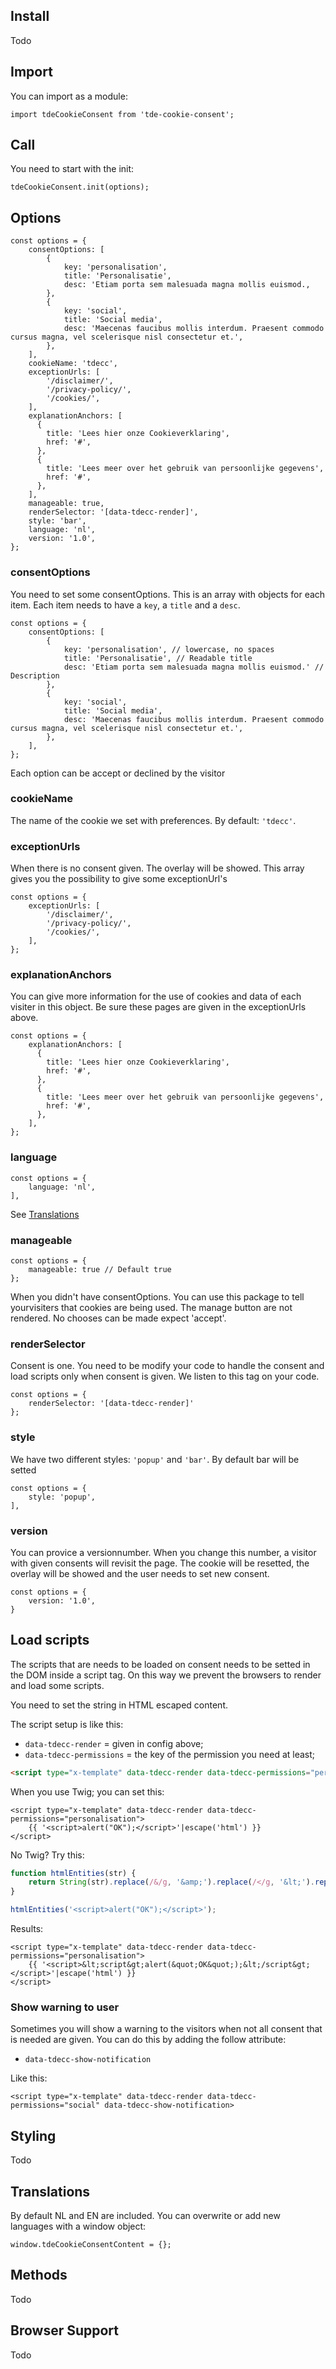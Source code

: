## Install
Todo

## Import
You can import as a module:

```es6
import tdeCookieConsent from 'tde-cookie-consent';
```

## Call

You need to start with the init:

```es6
tdeCookieConsent.init(options);
```

## Options
```es6
const options = {
    consentOptions: [
        {
            key: 'personalisation',
            title: 'Personalisatie',
            desc: 'Etiam porta sem malesuada magna mollis euismod.,
        },
        {
            key: 'social',
            title: 'Social media',
            desc: 'Maecenas faucibus mollis interdum. Praesent commodo cursus magna, vel scelerisque nisl consectetur et.',
        },
    ],
    cookieName: 'tdecc',
    exceptionUrls: [
        '/disclaimer/',
        '/privacy-policy/',
        '/cookies/',
    ],
    explanationAnchors: [
      {
        title: 'Lees hier onze Cookieverklaring',
        href: '#',
      },
      {
        title: 'Lees meer over het gebruik van persoonlijke gegevens',
        href: '#',
      },
    ],
    manageable: true,
    renderSelector: '[data-tdecc-render]',
    style: 'bar',
    language: 'nl',
    version: '1.0',
};
```

### consentOptions
You need to set some consentOptions. This is an array with objects for each item.
Each item needs to have a `key`, a `title` and a `desc`.
```es6
const options = {
    consentOptions: [
        {
            key: 'personalisation', // lowercase, no spaces
            title: 'Personalisatie', // Readable title
            desc: 'Etiam porta sem malesuada magna mollis euismod.' // Description
        },
        {
            key: 'social',
            title: 'Social media',
            desc: 'Maecenas faucibus mollis interdum. Praesent commodo cursus magna, vel scelerisque nisl consectetur et.',
        },
    ],
};
```
Each option can be accept or declined by the visitor


### cookieName
The name of the cookie we set with preferences. By default: `'tdecc'`.

### exceptionUrls
When there is no consent given. The overlay will be showed. This array gives you the possibility to give some exceptionUrl's
```es6
const options = {
    exceptionUrls: [
        '/disclaimer/',
        '/privacy-policy/',
        '/cookies/',
    ],
};
```

### explanationAnchors
You can give more information for the use of cookies and data of each visiter in this object.
Be sure these pages are given in the exceptionUrls above.
```es6
const options = {
    explanationAnchors: [
      {
        title: 'Lees hier onze Cookieverklaring',
        href: '#',
      },
      {
        title: 'Lees meer over het gebruik van persoonlijke gegevens',
        href: '#',
      },
    ],
};
```

### language
```es6
const options = {
    language: 'nl',
],
```

See [Translations](#Translations)

### manageable
```es6
const options = {
    manageable: true // Default true
};
```
When you didn't have consentOptions. You can use this package to tell yourvisiters that cookies are being used.
The manage button are not rendered. No chooses can be made expect 'accept'.


### renderSelector
Consent is one. You need to be modify your code to handle the consent and load scripts only when consent is given.
We listen to this tag on your code.
```es6
const options = {
    renderSelector: '[data-tdecc-render]'
};
```

### style
We have two different styles: `'popup'` and `'bar'`. By default bar will be setted
```es6
const options = {
    style: 'popup',
],
```

### version
You can provice a versionnumber. When you change this number, a visitor with given consents will revisit the page. The cookie will be resetted, the overlay will be showed and the user needs to set new consent. 
```es6
const options = {
    version: '1.0',
}
```

## Load scripts
The scripts that are needs to be loaded on consent needs to be setted in the DOM inside a script tag.
On this way we prevent the browsers to render and load some scripts.

You need to set the string in HTML escaped content.

The script setup is like this:
* `data-tdecc-render` = given in config above;
* `data-tdecc-permissions` = the key of the permission you need at least;


```html
<script type="x-template" data-tdecc-render data-tdecc-permissions="personalisation">
```

When you use Twig; you can set this:
```twig
<script type="x-template" data-tdecc-render data-tdecc-permissions="personalisation">
	{{ '<script>alert("OK");</script>'|escape('html') }}
</script>
````

No Twig? Try this:
```javascript
function htmlEntities(str) {
    return String(str).replace(/&/g, '&amp;').replace(/</g, '&lt;').replace(/>/g, '&gt;').replace(/"/g, '&quot;');
}

htmlEntities('<script>alert("OK");</script>');
```

Results:
```
<script type="x-template" data-tdecc-render data-tdecc-permissions="personalisation">
	{{ '<script>&lt;script&gt;alert(&quot;OK&quot;);&lt;/script&gt;</script>'|escape('html') }}
</script>
````

### Show warning to user
Sometimes you will show a warning to the visitors when not all consent that is needed are given.
You can do this by adding the follow attribute:

* `data-tdecc-show-notification`

Like this:
```
<script type="x-template" data-tdecc-render data-tdecc-permissions="social" data-tdecc-show-notification>
```

## Styling
Todo

## Translations
By default NL and EN are included. You can overwrite or add new languages with a window object:
```es6
window.tdeCookieConsentContent = {};
```

## Methods
Todo

## Browser Support
Todo
